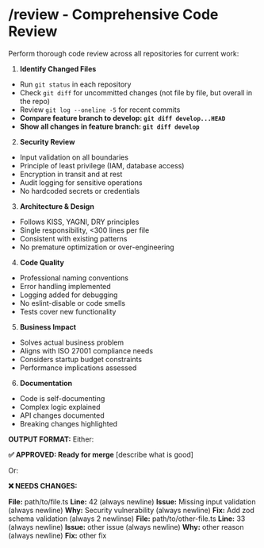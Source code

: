 # /review - Comprehensive Code Review

Perform thorough code review across all repositories for current work:

1. **Identify Changed Files**

- Run `git status` in each repository
- Check `git diff` for uncommitted changes (not file by file, but overall in the repo)
- Review `git log --oneline -5` for recent commits
- **Compare feature branch to develop: `git diff develop...HEAD`**
- **Show all changes in feature branch: `git diff develop`**

2. **Security Review**

- Input validation on all boundaries
- Principle of least privilege (IAM, database access)
- Encryption in transit and at rest
- Audit logging for sensitive operations
- No hardcoded secrets or credentials

3. **Architecture & Design**

- Follows KISS, YAGNI, DRY principles
- Single responsibility, <300 lines per file
- Consistent with existing patterns
- No premature optimization or over-engineering

4. **Code Quality**

- Professional naming conventions
- Error handling implemented
- Logging added for debugging
- No eslint-disable or code smells
- Tests cover new functionality

5. **Business Impact**

- Solves actual business problem
- Aligns with ISO 27001 compliance needs
- Considers startup budget constraints
- Performance implications assessed

6. **Documentation**

- Code is self-documenting
- Complex logic explained
- API changes documented
- Breaking changes highlighted

**OUTPUT FORMAT:**
Either:

**✅ APPROVED: Ready for merge**
[describe what is good]

Or:

**❌ NEEDS CHANGES:**

**File:** path/to/file.ts **Line:** 42
(always newline)
**Issue:** Missing input validation
(always newline)
**Why:** Security vulnerability
(always newline)
**Fix:** Add zod schema validation
(always 2 newlinse)
**File:** path/to/other-file.ts **Line:** 33
(always newline)
**Issue:** other issue
(always newline)
**Why:** other reason
(always newline)
**Fix:** other fix
